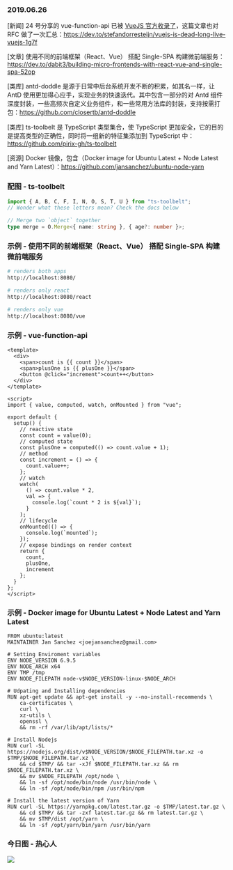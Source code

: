 ### 2019.06.26

[新闻] 24 号分享的 vue-function-api 已被 [VueJS 官方收录了](https://github.com/vuejs/vue-function-api)，这篇文章也对 RFC 做了一次汇总：<https://dev.to/stefandorresteijn/vuejs-is-dead-long-live-vuejs-1g7f>

[文章] 使用不同的前端框架（React、Vue） 搭配 Single-SPA 构建微前端服务：<https://dev.to/dabit3/building-micro-frontends-with-react-vue-and-single-spa-52op>

[类库] antd-doddle 是源于日常中后台系统开发不断的积累，如其名一样，让 AntD 使用更加得心应手，实现业务的快速迭代。其中包含一部分的对 Antd 组件深度封装，一些高频次自定义业务组件，和一些常用方法库的封装，支持按需打包：<https://github.com/closertb/antd-doddle>

[类库] ts-toolbelt 是 TypeScript 类型集合，使 TypeScript 更加安全，它的目的是提高类型的正确性，同时将一组新的特征集添加到 TypeScript 中：<https://github.com/pirix-gh/ts-toolbelt>

[资源] Docker 镜像，包含（Docker image for Ubuntu Latest + Node Latest and Yarn Latest）：<https://github.com/jansanchez/ubuntu-node-yarn>

### 配图 - ts-toolbelt

```ts
import { A, B, C, F, I, N, O, S, T, U } from "ts-toolbelt";
// Wonder what these letters mean? Check the docs below

// Merge two `object` together
type merge = O.Merge<{ name: string }, { age?: number }>;
```

### 示例 - 使用不同的前端框架（React、Vue） 搭配 Single-SPA 构建微前端服务

```sh
# renders both apps
http://localhost:8080/

# renders only react
http://localhost:8080/react

# renders only vue
http://localhost:8080/vue
```

### 示例 - vue-function-api

```vue
<template>
  <div>
    <span>count is {{ count }}</span>
    <span>plusOne is {{ plusOne }}</span>
    <button @click="increment">count++</button>
  </div>
</template>

<script>
import { value, computed, watch, onMounted } from "vue";

export default {
  setup() {
    // reactive state
    const count = value(0);
    // computed state
    const plusOne = computed(() => count.value + 1);
    // method
    const increment = () => {
      count.value++;
    };
    // watch
    watch(
      () => count.value * 2,
      val => {
        console.log(`count * 2 is ${val}`);
      }
    );
    // lifecycle
    onMounted(() => {
      console.log(`mounted`);
    });
    // expose bindings on render context
    return {
      count,
      plusOne,
      increment
    };
  }
};
</script>
```

### 示例 - Docker image for Ubuntu Latest + Node Latest and Yarn Latest

```docker
FROM ubuntu:latest
MAINTAINER Jan Sanchez <joejansanchez@gmail.com>

# Setting Enviroment variables
ENV NODE_VERSION 6.9.5
ENV NODE_ARCH x64
ENV TMP /tmp
ENV NODE_FILEPATH node-v$NODE_VERSION-linux-$NODE_ARCH

# Udpating and Installing dependencies
RUN apt-get update && apt-get install -y --no-install-recommends \
    ca-certificates \
    curl \
    xz-utils \
    openssl \
    && rm -rf /var/lib/apt/lists/*

# Install Nodejs
RUN curl -SL https://nodejs.org/dist/v$NODE_VERSION/$NODE_FILEPATH.tar.xz -o $TMP/$NODE_FILEPATH.tar.xz \
    && cd $TMP/ && tar -xJf $NODE_FILEPATH.tar.xz && rm $NODE_FILEPATH.tar.xz \
    && mv $NODE_FILEPATH /opt/node \
    && ln -sf /opt/node/bin/node /usr/bin/node \
    && ln -sf /opt/node/bin/npm /usr/bin/npm

# Install the latest version of Yarn
RUN curl -SL https://yarnpkg.com/latest.tar.gz -o $TMP/latest.tar.gz \
    && cd $TMP/ && tar -zxf latest.tar.gz && rm latest.tar.gz \
    && mv $TMP/dist /opt/yarn \
    && ln -sf /opt/yarn/bin/yarn /usr/bin/yarn
```

### 今日图 - 热心人

![](http://qn.40zhe.com/16b82bb06096fde5)
